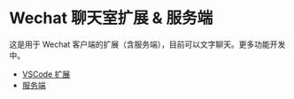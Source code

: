 # Wechat 聊天室扩展 & 服务端

这是用于 Wechat 客户端的扩展（含服务端），目前可以文字聊天。更多功能开发中。

- [VSCode 扩展](./extension/)
- [服务端](./server/)